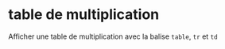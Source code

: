 # table de multiplication

Afficher une table de multiplication avec la balise `table`, `tr` et `td`